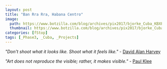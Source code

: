 ```yaml
---
layout: post
title: "Ban Rra Rra, Habana Centro"
image:
  path: https://www.botzilla.com/blog/archives/pix2017/bjorke_Cuba_KBXP8127.jpg
  thumbnail: https://www.botzilla.com/blog/archives/pix2017/bjorke_Cuba_KBXP8127.jpg
categories: [fStop]
tags: [_Phase3, _Cuba, _Projects]
---
```

<i>"Don't shoot what it looks like. Shoot what it feels like."</i> - <a href="https://www.davidalanharvey.com/">David Alan Harvey</a>

<i>"Art does not reproduce the visible; rather, it makes visible."</i> - <a href="http://www.openculture.com/2016/03/3900-pages-of-paul-klees-personal-notebooks-are-now-online.html">Paul Klee</a>

